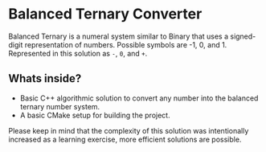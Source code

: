 # Balanced Ternary Converter

Balanced Ternary is a numeral system similar to Binary that uses a signed-digit representation of numbers.
Possible symbols are -1, 0, and 1. Represented in this solution as `-`, `0`, and `+`.

## Whats inside?

- Basic C++ algorithmic solution to convert any number into the balanced ternary number system.
- A basic CMake setup for building the project.

Please keep in mind that the complexity of this solution was intentionally increased as a learning exercise, more efficient solutions are possible.
